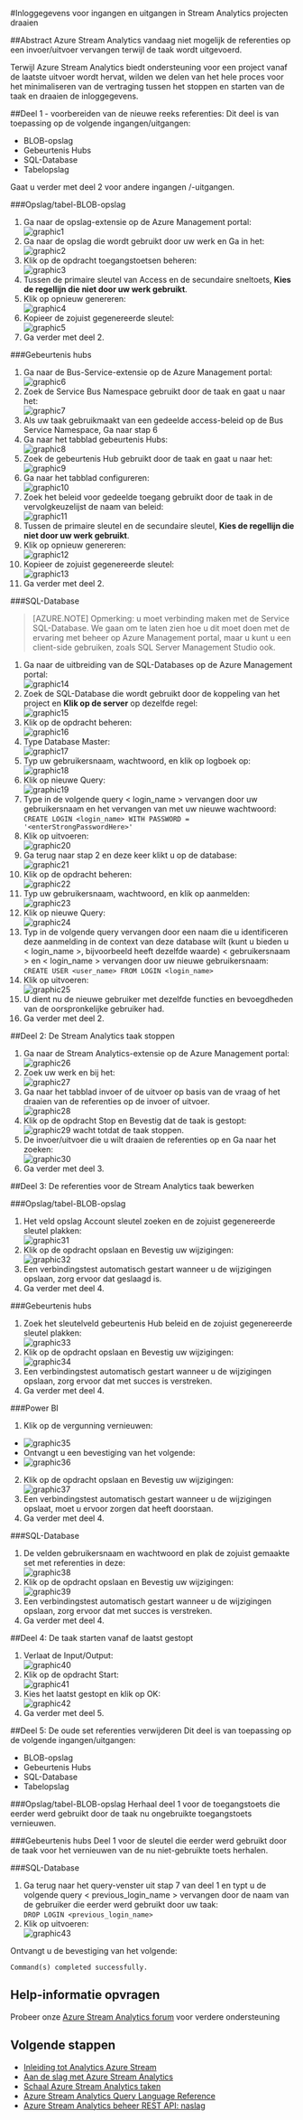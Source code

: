 <properties 
    pageTitle="Stream Analytics: Aanmelden referenties voor ingangen en uitgangen draaien | Microsoft Azure" 
    description="Informatie over het bijwerken van de referenties voor de Stream Analytics ingangen en uitgangen."
    keywords="inloggegevens"
    services="stream-analytics" 
    documentationCenter="" 
    authors="jeffstokes72" 
    manager="jhubbard" 
    editor="cgronlun"/>

<tags 
    ms.service="stream-analytics" 
    ms.devlang="na" 
    ms.topic="article" 
    ms.tgt_pltfrm="na" 
    ms.workload="data-services" 
    ms.date="09/26/2016" 
    ms.author="jeffstok"/>

#<a name="rotate-login-credentials-for-inputs-and-outputs-in-stream-analytics-jobs"></a>Inloggegevens voor ingangen en uitgangen in Stream Analytics projecten draaien

##<a name="abstract"></a>Abstract
Azure Stream Analytics vandaag niet mogelijk de referenties op een invoer/uitvoer vervangen terwijl de taak wordt uitgevoerd.

Terwijl Azure Stream Analytics biedt ondersteuning voor een project vanaf de laatste uitvoer wordt hervat, wilden we delen van het hele proces voor het minimaliseren van de vertraging tussen het stoppen en starten van de taak en draaien de inloggegevens.

##<a name="part-1---prepare-the-new-set-of-credentials"></a>Deel 1 - voorbereiden van de nieuwe reeks referenties:
Dit deel is van toepassing op de volgende ingangen/uitgangen:

* BLOB-opslag
* Gebeurtenis Hubs
* SQL-Database
* Tabelopslag

Gaat u verder met deel 2 voor andere ingangen /-uitgangen.

###<a name="blob-storagetable-storage"></a>Opslag/tabel-BLOB-opslag
1.  Ga naar de opslag-extensie op de Azure Management portal:  
![graphic1][graphic1]
2.  Ga naar de opslag die wordt gebruikt door uw werk en Ga in het:  
![graphic2][graphic2]
3.  Klik op de opdracht toegangstoetsen beheren:  
![graphic3][graphic3]
4.  Tussen de primaire sleutel van Access en de secundaire sneltoets, **Kies de regellijn die niet door uw werk gebruikt**.
5.  Klik op opnieuw genereren:  
![graphic4][graphic4]
6.  Kopieer de zojuist gegenereerde sleutel:  
![graphic5][graphic5]
7.  Ga verder met deel 2.

###<a name="event-hubs"></a>Gebeurtenis hubs
1.  Ga naar de Bus-Service-extensie op de Azure Management portal:  
![graphic6][graphic6]
2.  Zoek de Service Bus Namespace gebruikt door de taak en gaat u naar het:  
![graphic7][graphic7]
3.  Als uw taak gebruikmaakt van een gedeelde access-beleid op de Bus Service Namespace, Ga naar stap 6  
4.  Ga naar het tabblad gebeurtenis Hubs:  
![graphic8][graphic8]
5.  Zoek de gebeurtenis Hub gebruikt door de taak en gaat u naar het:  
![graphic9][graphic9]
6.  Ga naar het tabblad configureren:  
![graphic10][graphic10]
7.  Zoek het beleid voor gedeelde toegang gebruikt door de taak in de vervolgkeuzelijst de naam van beleid:  
![graphic11][graphic11]
8.  Tussen de primaire sleutel en de secundaire sleutel, **Kies de regellijn die niet door uw werk gebruikt**.  
9.  Klik op opnieuw genereren:  
![graphic12][graphic12]
10. Kopieer de zojuist gegenereerde sleutel:  
![graphic13][graphic13]
11. Ga verder met deel 2.  

###<a name="sql-database"></a>SQL-Database

>[AZURE.NOTE] Opmerking: u moet verbinding maken met de Service SQL-Database. We gaan om te laten zien hoe u dit moet doen met de ervaring met beheer op Azure Management portal, maar u kunt u een client-side gebruiken, zoals SQL Server Management Studio ook.

1.  Ga naar de uitbreiding van de SQL-Databases op de Azure Management portal:  
![graphic14][graphic14]
2.  Zoek de SQL-Database die wordt gebruikt door de koppeling van het project en **Klik op de server** op dezelfde regel:  
![graphic15][graphic15]
3.  Klik op de opdracht beheren:  
![graphic16][graphic16]
4.  Type Database Master:  
![graphic17][graphic17]
5.  Typ uw gebruikersnaam, wachtwoord, en klik op logboek op:  
![graphic18][graphic18]
6.  Klik op nieuwe Query:  
![graphic19][graphic19]
7.  Type in de volgende query < login_name > vervangen door uw gebruikersnaam en het vervangen van <enterStrongPasswordHere> met uw nieuwe wachtwoord:  
`CREATE LOGIN <login_name> WITH PASSWORD = '<enterStrongPasswordHere>'`
8.  Klik op uitvoeren:  
![graphic20][graphic20]
9.  Ga terug naar stap 2 en deze keer klikt u op de database:  
![graphic21][graphic21]
10. Klik op de opdracht beheren:  
![graphic22][graphic22]
11. Typ uw gebruikersnaam, wachtwoord, en klik op aanmelden:  
![graphic23][graphic23]
12. Klik op nieuwe Query:  
![graphic24][graphic24]
13. Typ in de volgende query vervangen door een naam die u identificeren deze aanmelding in de context van deze database wilt (kunt u bieden u < login_name >, bijvoorbeeld heeft dezelfde waarde) < gebruikersnaam > en < login_name > vervangen door uw nieuwe gebruikersnaam:  
`CREATE USER <user_name> FROM LOGIN <login_name>`
14. Klik op uitvoeren:  
![graphic25][graphic25]
15. U dient nu de nieuwe gebruiker met dezelfde functies en bevoegdheden van de oorspronkelijke gebruiker had.
16. Ga verder met deel 2.

##<a name="part-2-stopping-the-stream-analytics-job"></a>Deel 2: De Stream Analytics taak stoppen
1.  Ga naar de Stream Analytics-extensie op de Azure Management portal:  
![graphic26][graphic26]
2.  Zoek uw werk en bij het:  
![graphic27][graphic27]
3.  Ga naar het tabblad invoer of de uitvoer op basis van de vraag of het draaien van de referenties op de invoer of uitvoer.  
![graphic28][graphic28]
4.  Klik op de opdracht Stop en Bevestig dat de taak is gestopt:  
![graphic29][graphic29] wacht totdat de taak stoppen.
5.  De invoer/uitvoer die u wilt draaien de referenties op en Ga naar het zoeken:  
![graphic30][graphic30]
6.  Ga verder met deel 3.

##<a name="part-3-editing-the-credentials-on-the-stream-analytics-job"></a>Deel 3: De referenties voor de Stream Analytics taak bewerken

###<a name="blob-storagetable-storage"></a>Opslag/tabel-BLOB-opslag
1.  Het veld opslag Account sleutel zoeken en de zojuist gegenereerde sleutel plakken:  
![graphic31][graphic31]
2.  Klik op de opdracht opslaan en Bevestig uw wijzigingen:  
![graphic32][graphic32]
3.  Een verbindingstest automatisch gestart wanneer u de wijzigingen opslaan, zorg ervoor dat geslaagd is.
4.  Ga verder met deel 4.

###<a name="event-hubs"></a>Gebeurtenis hubs
1.  Zoek het sleutelveld gebeurtenis Hub beleid en de zojuist gegenereerde sleutel plakken:  
![graphic33][graphic33]
2.  Klik op de opdracht opslaan en Bevestig uw wijzigingen:  
![graphic34][graphic34]
3.  Een verbindingstest automatisch gestart wanneer u de wijzigingen opslaan, zorg ervoor dat met succes is verstreken.
4.  Ga verder met deel 4.

###<a name="power-bi"></a>Power BI
1.  Klik op de vergunning vernieuwen:  
* ![graphic35][graphic35]
* Ontvangt u een bevestiging van het volgende:  
* ![graphic36][graphic36]
2.  Klik op de opdracht opslaan en Bevestig uw wijzigingen:  
![graphic37][graphic37]
3.  Een verbindingstest automatisch gestart wanneer u de wijzigingen opslaat, moet u ervoor zorgen dat heeft doorstaan.
4.  Ga verder met deel 4.

###<a name="sql-database"></a>SQL-Database
1.  De velden gebruikersnaam en wachtwoord en plak de zojuist gemaakte set met referenties in deze:  
![graphic38][graphic38]
2.  Klik op de opdracht opslaan en Bevestig uw wijzigingen:  
![graphic39][graphic39]
3.  Een verbindingstest automatisch gestart wanneer u de wijzigingen opslaan, zorg ervoor dat met succes is verstreken.  
4.  Ga verder met deel 4.

##<a name="part-4-starting-your-job-from-last-stopped-time"></a>Deel 4: De taak starten vanaf de laatst gestopt
1.  Verlaat de Input/Output:  
![graphic40][graphic40]
2.  Klik op de opdracht Start:  
![graphic41][graphic41]
3.  Kies het laatst gestopt en klik op OK:  
 ![graphic42][graphic42]
4.  Ga verder met deel 5.  

##<a name="part-5-removing-the-old-set-of-credentials"></a>Deel 5: De oude set referenties verwijderen
Dit deel is van toepassing op de volgende ingangen/uitgangen:
* BLOB-opslag
* Gebeurtenis Hubs
* SQL-Database
* Tabelopslag

###<a name="blob-storagetable-storage"></a>Opslag/tabel-BLOB-opslag
Herhaal deel 1 voor de toegangstoets die eerder werd gebruikt door de taak nu ongebruikte toegangstoets vernieuwen.

###<a name="event-hubs"></a>Gebeurtenis hubs
Deel 1 voor de sleutel die eerder werd gebruikt door de taak voor het vernieuwen van de nu niet-gebruikte toets herhalen.

###<a name="sql-database"></a>SQL-Database
1.  Ga terug naar het query-venster uit stap 7 van deel 1 en typt u de volgende query < previous_login_name > vervangen door de naam van de gebruiker die eerder werd gebruikt door uw taak:  
`DROP LOGIN <previous_login_name>`  
2.  Klik op uitvoeren:  
    ![graphic43][graphic43]  

Ontvangt u de bevestiging van het volgende: 

    Command(s) completed successfully.

## <a name="get-help"></a>Help-informatie opvragen
Probeer onze [Azure Stream Analytics forum](https://social.msdn.microsoft.com/Forums/en-US/home?forum=AzureStreamAnalytics) voor verdere ondersteuning

## <a name="next-steps"></a>Volgende stappen

- [Inleiding tot Analytics Azure Stream](stream-analytics-introduction.md)
- [Aan de slag met Azure Stream Analytics](stream-analytics-get-started.md)
- [Schaal Azure Stream Analytics taken](stream-analytics-scale-jobs.md)
- [Azure Stream Analytics Query Language Reference](https://msdn.microsoft.com/library/azure/dn834998.aspx)
- [Azure Stream Analytics beheer REST API: naslag](https://msdn.microsoft.com/library/azure/dn835031.aspx)


[graphic1]: ./media/stream-analytics-login-credentials-inputs-outputs/1-stream-analytics-login-credentials-inputs-outputs.png
[graphic2]: ./media/stream-analytics-login-credentials-inputs-outputs/2-stream-analytics-login-credentials-inputs-outputs.png
[graphic3]: ./media/stream-analytics-login-credentials-inputs-outputs/3-stream-analytics-login-credentials-inputs-outputs.png
[graphic4]: ./media/stream-analytics-login-credentials-inputs-outputs/4-stream-analytics-login-credentials-inputs-outputs.png
[graphic5]: ./media/stream-analytics-login-credentials-inputs-outputs/5-stream-analytics-login-credentials-inputs-outputs.png
[graphic6]: ./media/stream-analytics-login-credentials-inputs-outputs/6-stream-analytics-login-credentials-inputs-outputs.png
[graphic7]: ./media/stream-analytics-login-credentials-inputs-outputs/7-stream-analytics-login-credentials-inputs-outputs.png
[graphic8]: ./media/stream-analytics-login-credentials-inputs-outputs/8-stream-analytics-login-credentials-inputs-outputs.png
[graphic9]: ./media/stream-analytics-login-credentials-inputs-outputs/9-stream-analytics-login-credentials-inputs-outputs.png
[graphic10]: ./media/stream-analytics-login-credentials-inputs-outputs/10-stream-analytics-login-credentials-inputs-outputs.png
[graphic11]: ./media/stream-analytics-login-credentials-inputs-outputs/11-stream-analytics-login-credentials-inputs-outputs.png
[graphic12]: ./media/stream-analytics-login-credentials-inputs-outputs/12-stream-analytics-login-credentials-inputs-outputs.png
[graphic13]: ./media/stream-analytics-login-credentials-inputs-outputs/13-stream-analytics-login-credentials-inputs-outputs.png
[graphic14]: ./media/stream-analytics-login-credentials-inputs-outputs/14-stream-analytics-login-credentials-inputs-outputs.png
[graphic15]: ./media/stream-analytics-login-credentials-inputs-outputs/15-stream-analytics-login-credentials-inputs-outputs.png
[graphic16]: ./media/stream-analytics-login-credentials-inputs-outputs/16-stream-analytics-login-credentials-inputs-outputs.png
[graphic17]: ./media/stream-analytics-login-credentials-inputs-outputs/17-stream-analytics-login-credentials-inputs-outputs.png
[graphic18]: ./media/stream-analytics-login-credentials-inputs-outputs/18-stream-analytics-login-credentials-inputs-outputs.png
[graphic19]: ./media/stream-analytics-login-credentials-inputs-outputs/19-stream-analytics-login-credentials-inputs-outputs.png
[graphic20]: ./media/stream-analytics-login-credentials-inputs-outputs/20-stream-analytics-login-credentials-inputs-outputs.png
[graphic21]: ./media/stream-analytics-login-credentials-inputs-outputs/21-stream-analytics-login-credentials-inputs-outputs.png
[graphic22]: ./media/stream-analytics-login-credentials-inputs-outputs/22-stream-analytics-login-credentials-inputs-outputs.png
[graphic23]: ./media/stream-analytics-login-credentials-inputs-outputs/23-stream-analytics-login-credentials-inputs-outputs.png
[graphic24]: ./media/stream-analytics-login-credentials-inputs-outputs/24-stream-analytics-login-credentials-inputs-outputs.png
[graphic25]: ./media/stream-analytics-login-credentials-inputs-outputs/25-stream-analytics-login-credentials-inputs-outputs.png
[graphic26]: ./media/stream-analytics-login-credentials-inputs-outputs/26-stream-analytics-login-credentials-inputs-outputs.png
[graphic27]: ./media/stream-analytics-login-credentials-inputs-outputs/27-stream-analytics-login-credentials-inputs-outputs.png
[graphic28]: ./media/stream-analytics-login-credentials-inputs-outputs/28-stream-analytics-login-credentials-inputs-outputs.png
[graphic29]: ./media/stream-analytics-login-credentials-inputs-outputs/29-stream-analytics-login-credentials-inputs-outputs.png
[graphic30]: ./media/stream-analytics-login-credentials-inputs-outputs/30-stream-analytics-login-credentials-inputs-outputs.png
[graphic31]: ./media/stream-analytics-login-credentials-inputs-outputs/31-stream-analytics-login-credentials-inputs-outputs.png
[graphic32]: ./media/stream-analytics-login-credentials-inputs-outputs/32-stream-analytics-login-credentials-inputs-outputs.png
[graphic33]: ./media/stream-analytics-login-credentials-inputs-outputs/33-stream-analytics-login-credentials-inputs-outputs.png
[graphic34]: ./media/stream-analytics-login-credentials-inputs-outputs/34-stream-analytics-login-credentials-inputs-outputs.png
[graphic35]: ./media/stream-analytics-login-credentials-inputs-outputs/35-stream-analytics-login-credentials-inputs-outputs.png
[graphic36]: ./media/stream-analytics-login-credentials-inputs-outputs/36-stream-analytics-login-credentials-inputs-outputs.png
[graphic37]: ./media/stream-analytics-login-credentials-inputs-outputs/37-stream-analytics-login-credentials-inputs-outputs.png
[graphic38]: ./media/stream-analytics-login-credentials-inputs-outputs/38-stream-analytics-login-credentials-inputs-outputs.png
[graphic39]: ./media/stream-analytics-login-credentials-inputs-outputs/39-stream-analytics-login-credentials-inputs-outputs.png
[graphic40]: ./media/stream-analytics-login-credentials-inputs-outputs/40-stream-analytics-login-credentials-inputs-outputs.png
[graphic41]: ./media/stream-analytics-login-credentials-inputs-outputs/41-stream-analytics-login-credentials-inputs-outputs.png
[graphic42]: ./media/stream-analytics-login-credentials-inputs-outputs/42-stream-analytics-login-credentials-inputs-outputs.png
[graphic43]: ./media/stream-analytics-login-credentials-inputs-outputs/43-stream-analytics-login-credentials-inputs-outputs.png
 
